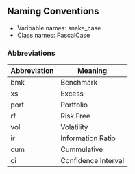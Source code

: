 ## Naming Conventions

- Varibable names: snake_case
- Class names: PascalCase

### Abbreviations

| Abbreviation | Meaning |
| ------------ | ------- |
| bmk | Benchmark |
| xs | Excess |
| port | Portfolio |
| rf | Risk Free |
| vol | Volatility |
| ir | Information Ratio |
| cum | Cummulative |
| ci | Confidence Interval |


